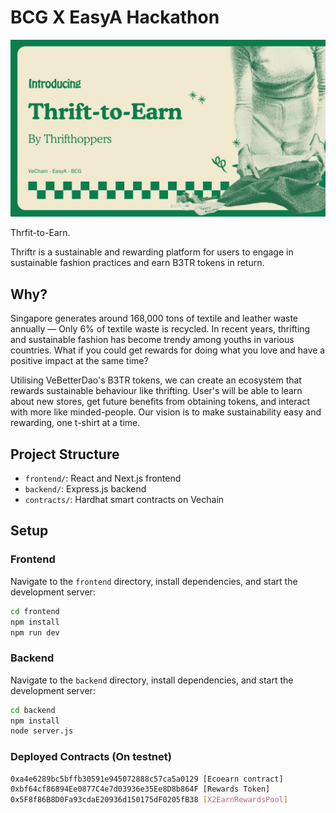 # BCG X EasyA Hackathon

![Project Screenshot](./assets/Thriftr.jpg)

Thrfit-to-Earn. 

Thriftr is a sustainable and rewarding platform for users to engage in sustainable fashion practices and earn B3TR tokens in return.

## Why?
Singapore generates around 168,000 tons of textile and leather waste annually —  Only 6% of textile waste is recycled. In recent years, thrifting and sustainable fashion has become trendy among youths in various countries. What if you could get rewards for doing what you love and have a positive impact at the same time?

Utilising VeBetterDao's B3TR tokens, we can create an ecosystem that rewards sustainable behaviour like thrifting. User's will be able to learn about new stores, get future benefits from obtaining tokens, and interact with more like minded-people. Our vision is to make sustainability easy and rewarding, one t-shirt at a time.

## Project Structure

- `frontend/`: React and Next.js frontend
- `backend/`: Express.js backend
- `contracts/`: Hardhat smart contracts on Vechain

## Setup

### Frontend
Navigate to the `frontend` directory, install dependencies, and start the development server:

```bash
cd frontend
npm install
npm run dev
```

### Backend
Navigate to the `backend` directory, install dependencies, and start the development server:

```bash
cd backend
npm install
node server.js
```

### Deployed Contracts (On testnet)
```bash
0xa4e6289bc5bffb30591e945072888c57ca5a0129 [Ecoearn contract]
0xbf64cf86894Ee0877C4e7d03936e35Ee8D8b864F [Rewards Token]
0x5F8f86B8D0Fa93cdaE20936d150175dF0205fB38 [X2EarnRewardsPool]
```
